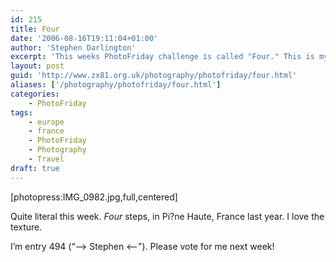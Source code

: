 ```yaml
---
id: 215
title: Four
date: '2006-08-16T19:11:04+01:00'
author: 'Stephen Darlington'
excerpt: 'This weeks PhotoFriday challenge is called "Four." This is my entry.'
layout: post
guid: 'http://www.zx81.org.uk/photography/photofriday/four.html'
aliases: ['/photography/photofriday/four.html']
categories:
    - PhotoFriday
tags:
    - europe
    - france
    - PhotoFriday
    - Photography
    - Travel
draft: true
---
```


\[photopress:IMG\_0982.jpg,full,centered\]

Quite literal this week. *Four* steps, in Pi?ne Haute, France last year. I love the texture.

I’m entry 494 (“–&gt; Stephen &lt;--"). Please vote for me next week!